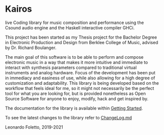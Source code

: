 # Kairos

live Coding library for music composition and performance using the Csound audio engine and the Haskell interactive compiler GHCi.

This project has been started as my Thesis project for the Bachelor Degree in Electronic Production and Design from Berklee College of Music, advised by Dr. Richard Boulanger.

The main goal of this software is to be able to perform and compose electronic music in a way that makes it more intuitive and immediate to interact with synthesis parameters compared to traditional virtual instruments and analog hardware. Focus of the development has been put in immediacy and easiness of use, while also allowing for a high degree of customization and adaptability. This library is being developed based on the workflow that feels ideal for me, so it might not necessarily be the perfect tool for what you are looking for, but is provided nonetheless as Open Source Software for anyone to enjoy, modify, hack and get inspired by.

The documentation for the library is available within [Getting Started].

To see the latest changes to the library refer to [ChangeLog.md]

Leonardo Foletto, 2019-2021

[Getting Started]: https://github.com/Leofltt/Kairos/blob/master/Getting%20Started/README.md
[ChangeLog.md]: https://github.com/Leofltt/Kairos/blob/master/ChangeLog.md